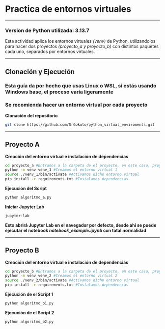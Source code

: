 # Practica de entornos virtuales

---

### Version de Python utilizada: 3.13.7

Esta actividad aplica los entornos virtuales *(venv)* de Python, utilizandolos para hacer dos proyectos *(proyecto_a y proyecto_b)* con distintos paquetes cada uno, separados por entornos virtuales.

---

## Clonación y Ejecución
### Esta guía da por hecho que usas Linux o WSL, si estás usando Windows base, el proceso varía ligeramente

### Se recomienda hacer un entorno virtual por cada proyecto

**Clonación del repositorio**
```bash
git clone https://github.com/SrGokuto/python_virtual_enviroments.git
```


---

## Proyecto A
**Creación del entorno virtual e instalación de dependencias**
```bash
cd proyecto_a #Entramos a la carpeta de el proyecto, en este caso, proyecto_a
python -m venv venv_1 #Creamos el entorno virtual 1
source ./venv_1/bin/activate #Activamos dicho entorno virtual
pip install -r requirements.txt #Instalamos dependencias
```

**Ejecución del Script**
```bash
python algoritmo_a.py
```


**Iniciar Jupyter Lab**
```bash
jupyter-lab
```

**Esto abrirá Jupyter Lab en el navegador por defecto, desde ahí se puede ejecutar el notebook *notebook_example.ipynb* con total normalidad**

---

## Proyecto B

**Creación del entorno virtual e instalación de dependencias**
```bash
cd proyecto_b #Entramos a la carpeta de el proyecto, en este caso, proyecto_b
python -m venv venv_2 #Creamos el entorno virtual 2
source ./venv_2/bin/activate #Activamos dicho entorno virtual
pip install -r requirements.txt #Instalamos dependencias
```

**Ejecución de el Script 1**
```bash
python algoritmo_b1.py
```
**Ejecución de el Script 2**
```bash
python algoritmo_b2.py
```